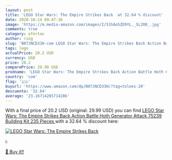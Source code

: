 ```yaml
---
layout: post
title: 'LEGO Star Wars: The Empire Strikes Back  at 32.64 % discount'
date: 2020-10-14 09:47:36
image: 'https://m.media-amazon.com/images/I/51hAo5ZE9YL._SL200_.jpg'
comments: true
category: ofertas
author: ring
slug: 'B07JNCD33H-com LEGO Star Wars: The Empire Strikes Back Action Battle...'
tags: lego
actualPrice: 20.2 USD
currency: USD
price: 20.2
comparePrice: 29.99 USD
prodname: 'LEGO Star Wars: The Empire Strikes Back Action Battle Hoth Generator Attack 75239 Building Kit  235 Pieces '
country: 'com'
flag: '🇺🇸'
buyurl: 'https://www.amazon.com/dp/B07JNCD33H/?tag=tolees-20'
descuento: '32.64'
average: '23.16714285714286'
---
```


With a final price of 20.2 USD (original: 29.99 USD) you can find [LEGO Star Wars: The Empire Strikes Back Action Battle Hoth Generator Attack 75239 Building Kit  235 Pieces ](https://www.amazon.com/dp/B07JNCD33H/?tag=tolees-20) with a  32.64 % discount here:

[![LEGO Star Wars: The Empire Strikes Back ](https://m.media-amazon.com/images/I/51hAo5ZE9YL._SL200_.jpg)](https://www.amazon.com/dp/B07JNCD33H/?tag=tolees-20)

ℹ️:


[🛒 Buy it!!](https://www.amazon.com/dp/B07JNCD33H/?tag=tolees-20)
